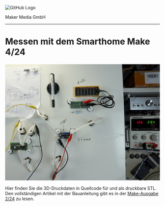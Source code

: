 

![GitHub Logo](http://www.heise.de/make/icons/make_logo.png)

Maker Media GmbH
*** 

# Messen mit dem Smarthome Make 4/24

### 

![Picture](/aufmacher_github.jpg) 

Hier finden Sie die 3D-Druckdaten in Quellcode für und als druckbare STL. 
Den vollständigen Artikel mit der Bauanleitung gibt es in der [Make-Ausgabe 2/24](https://www.heise.de/select/make/2024/2/) zu lesen. 


